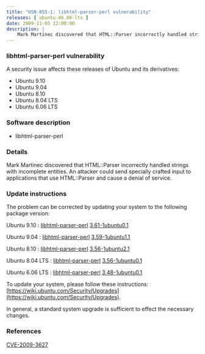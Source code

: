 ```yaml
---
title: "USN-855-1: libhtml-parser-perl vulnerability"
releases: [ ubuntu-06.06-lts ]
date: 2009-11-05 12:00:00
description: |
    Mark Martinec discovered that HTML::Parser incorrectly handled strings with incomplete entities. An attacker could send specially crafted input to applications that use HTML::Parser and cause a denial of service. 
--- 
```

 
### libhtml-parser-perl vulnerability

A security issue affects these releases of Ubuntu and its derivatives:

* Ubuntu 9.10
* Ubuntu 9.04
* Ubuntu 8.10
* Ubuntu 8.04 LTS
* Ubuntu 6.06 LTS

### Software description

* libhtml-parser-perl 

### Details

Mark Martinec discovered that HTML::Parser incorrectly handled strings with incomplete entities. An attacker could send specially crafted input to applications that use HTML::Parser and cause a denial of service. 

### Update instructions

The problem can be corrected by updating your system to the following package version:

Ubuntu 9.10
 : [libhtml-parser-perl](https://launchpad.net/ubuntu/+source/libhtml-parser-perl) <span> [3.61-1ubuntu0.1](https://launchpad.net/ubuntu/+source/libhtml-parser-perl/3.61-1ubuntu0.1) </span> 

Ubuntu 9.04
 : [libhtml-parser-perl](https://launchpad.net/ubuntu/+source/libhtml-parser-perl) <span> [3.59-1ubuntu1.1](https://launchpad.net/ubuntu/+source/libhtml-parser-perl/3.59-1ubuntu1.1) </span> 

Ubuntu 8.10
 : [libhtml-parser-perl](https://launchpad.net/ubuntu/+source/libhtml-parser-perl) <span> [3.56-1ubuntu2.1](https://launchpad.net/ubuntu/+source/libhtml-parser-perl/3.56-1ubuntu2.1) </span> 

Ubuntu 8.04 LTS
 : [libhtml-parser-perl](https://launchpad.net/ubuntu/+source/libhtml-parser-perl) <span> [3.56-1ubuntu0.1](https://launchpad.net/ubuntu/+source/libhtml-parser-perl/3.56-1ubuntu0.1) </span> 

Ubuntu 6.06 LTS
 : [libhtml-parser-perl](https://launchpad.net/ubuntu/+source/libhtml-parser-perl) <span> [3.48-1ubuntu0.1](https://launchpad.net/ubuntu/+source/libhtml-parser-perl/3.48-1ubuntu0.1) </span> 

To update your system, please follow these instructions: [https://wiki.ubuntu.com/Security/Upgrades](https://wiki.ubuntu.com/Security/Upgrades).

In general, a standard system upgrade is sufficient to effect the necessary changes. 

### References

 [CVE-2009-3627](http://people.ubuntu.com/~ubuntu-security/cve/CVE-2009-3627)
 
